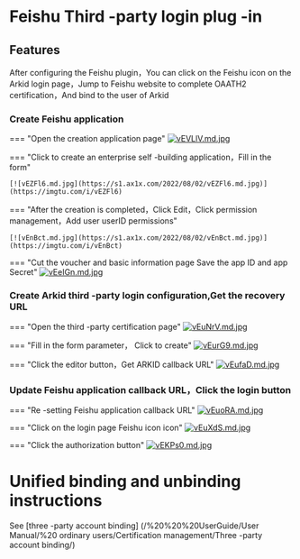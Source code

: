 # Feishu Third -party login plug -in

## Features
After configuring the Feishu plugin，You can click on the Feishu icon on the Arkid login page，Jump to Feishu website to complete OAATH2 certification，And bind to the user of Arkid

### Create Feishu application

=== "Open the creation application page"
    [![vEVLlV.md.jpg](https://s1.ax1x.com/2022/08/02/vEVLlV.md.jpg)](https://imgtu.com/i/vEVLlV)

=== "Click to create an enterprise self -building application，Fill in the form"

    [![vEZFl6.md.jpg](https://s1.ax1x.com/2022/08/02/vEZFl6.md.jpg)](https://imgtu.com/i/vEZFl6)

=== "After the creation is completed，Click Edit，Click permission management，Add user userID permissions"

    [![vEnBct.md.jpg](https://s1.ax1x.com/2022/08/02/vEnBct.md.jpg)](https://imgtu.com/i/vEnBct)

=== "Cut the voucher and basic information page Save the app ID and app Secret"
    [![vEeIGn.md.jpg](https://s1.ax1x.com/2022/08/02/vEeIGn.md.jpg)](https://imgtu.com/i/vEeIGn)

### Create Arkid third -party login configuration,Get the recovery URL

=== "Open the third -party certification page"
    [![vEuNrV.md.jpg](https://s1.ax1x.com/2022/08/02/vEuNrV.md.jpg)](https://imgtu.com/i/vEuNrV)

=== "Fill in the form parameter， Click to create"
    [![vEurG9.md.jpg](https://s1.ax1x.com/2022/08/02/vEurG9.md.jpg)](https://imgtu.com/i/vEurG9)

=== "Click the editor button，Get ARKID callback URL"
    [![vEufaD.md.jpg](https://s1.ax1x.com/2022/08/02/vEufaD.md.jpg)](https://imgtu.com/i/vEufaD)

### Update Feishu application callback URL，Click the login button

=== "Re -setting Feishu application callback URL"
    [![vEuoRA.md.jpg](https://s1.ax1x.com/2022/08/02/vEuoRA.md.jpg)](https://imgtu.com/i/vEuoRA)

=== "Click on the login page Feishu icon icon"
    [![vEuXdS.md.jpg](https://s1.ax1x.com/2022/08/02/vEuXdS.md.jpg)](https://imgtu.com/i/vEuXdS)

=== "Click the authorization button"
    [![vEKPs0.md.jpg](https://s1.ax1x.com/2022/08/02/vEKPs0.md.jpg)](https://imgtu.com/i/vEKPs0)

# Unified binding and unbinding instructions
See [three -party account binding] (/%20%20%20UserGuide/User Manual/%20 ordinary users/Certification management/Three -party account binding/)
